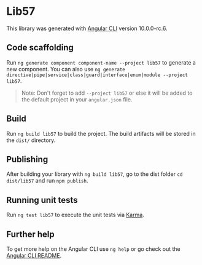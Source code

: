 # Lib57

This library was generated with [Angular CLI](https://github.com/angular/angular-cli) version 10.0.0-rc.6.

## Code scaffolding

Run `ng generate component component-name --project lib57` to generate a new component. You can also use `ng generate directive|pipe|service|class|guard|interface|enum|module --project lib57`.
> Note: Don't forget to add `--project lib57` or else it will be added to the default project in your `angular.json` file. 

## Build

Run `ng build lib57` to build the project. The build artifacts will be stored in the `dist/` directory.

## Publishing

After building your library with `ng build lib57`, go to the dist folder `cd dist/lib57` and run `npm publish`.

## Running unit tests

Run `ng test lib57` to execute the unit tests via [Karma](https://karma-runner.github.io).

## Further help

To get more help on the Angular CLI use `ng help` or go check out the [Angular CLI README](https://github.com/angular/angular-cli/blob/master/README.md).
